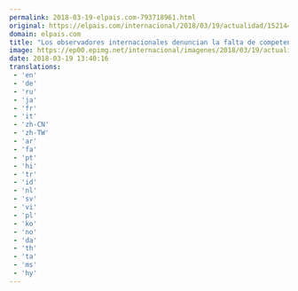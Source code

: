 ```yaml
---
permalink: 2018-03-19-elpais.com-793718961.html
original: https://elpais.com/internacional/2018/03/19/actualidad/1521449089_197779.html#?ref=rss&format=simple&link=link
domain: elpais.com
title: "Los observadores internacionales denuncian la falta de competencia real en las elecciones rusas"
image: https://ep00.epimg.net/internacional/imagenes/2018/03/19/actualidad/1521449089_197779_1521449508_rrss_normal.jpg
date: 2018-03-19 13:40:16
translations: 
 - 'en'
 - 'de'
 - 'ru'
 - 'ja'
 - 'fr'
 - 'it'
 - 'zh-CN'
 - 'zh-TW'
 - 'ar'
 - 'fa'
 - 'pt'
 - 'hi'
 - 'tr'
 - 'id'
 - 'nl'
 - 'sv'
 - 'vi'
 - 'pl'
 - 'ko'
 - 'no'
 - 'da'
 - 'th'
 - 'ta'
 - 'ms'
 - 'hy'
---
```


